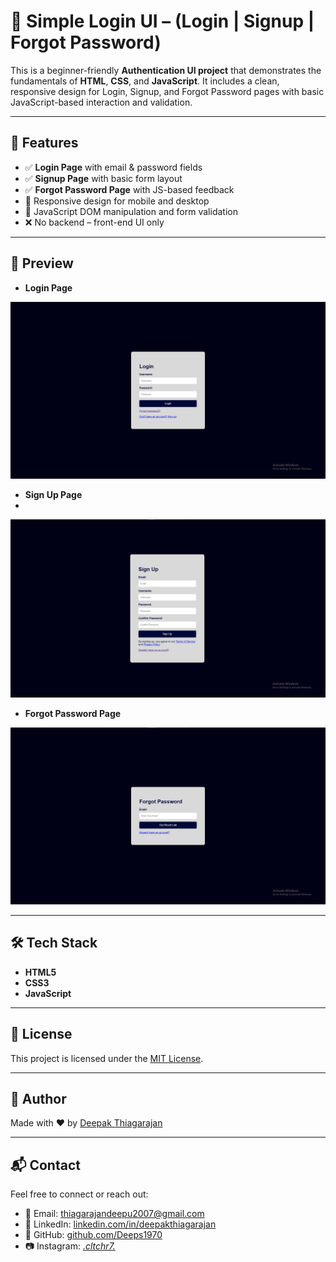 # 🔐 Simple Login UI – (Login | Signup | Forgot Password)

This is a beginner-friendly **Authentication UI project** that demonstrates the fundamentals of **HTML**, **CSS**, and **JavaScript**. It includes a clean, responsive design for Login, Signup, and Forgot Password pages with basic JavaScript-based interaction and validation.

---

## 🚀 Features

- ✅ **Login Page** with email & password fields
- ✅ **Signup Page** with basic form layout
- ✅ **Forgot Password Page** with JS-based feedback
- 📱 Responsive design for mobile and desktop
- 🧠 JavaScript DOM manipulation and form validation
- ❌ No backend – front-end UI only

---

## 📸 Preview

- **Login Page**
 
![Login Page](./src/login.png)
- **Sign Up Page**
- 
![Sign Up Page](./src/signup.png)
- **Forgot Password Page**
 
![Forgot Password Page](./src/forgotpass.png)

---

## 🛠 Tech Stack

- **HTML5**
- **CSS3**
- **JavaScript**

---

## 📜 License

This project is licensed under the [MIT License](LICENSE).

---

## 🙌 Author

Made with ❤️ by [Deepak Thiagarajan](https://github.com/Deeps1970)

---

## 📬 Contact

Feel free to connect or reach out:

- 📧 Email: [thiagarajandeepu2007@gmail.com](mailto:thiagarajandeepu2007@gmail.com)
- 💼 LinkedIn: [linkedin.com/in/deepakthiagarajan](https://www.linkedin.com/in/deepak1970)  
- 🐙 GitHub: [github.com/Deeps1970](https://github.com/Deeps1970)
- 📷 Instagram: [_.cltchr7._](https://www.instagram.com/_.cltchr7._/)
